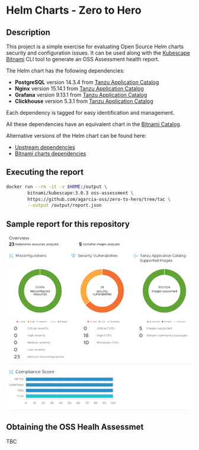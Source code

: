 # Helm Charts - Zero to Hero

## Description

This project is a simple exercise for evaluating Open Source Helm charts security and configuration issues. It can be used along with the [Kubescape Bitnami](https://hub.docker.com/r/bitnami/kubescape) CLI tool to generate an OSS Assessment health report.

The Helm chart has the following dependencies:

- **PostgreSQL** version 14.3.4 from [Tanzu Application Catalog](https://app-catalog.vmware.com/catalog/c055cf51-9de0-4a48-b973-c8fd73c05215/branch/7555ef9a-5067-45e4-9649-75f556788c10)
- **Nginx** version 15.14.1 from [Tanzu Application Catalog](https://app-catalog.vmware.com/catalog/4fa334b0-8ee6-4e4f-8284-c9f759fd04ab/branch/4eb63c5b-acee-41f3-9744-60b19320e822)
- **Grafana** version 9.13.1 from [Tanzu Application Catalog](https://app-catalog.vmware.com/catalog/c5f532f6-15b9-4506-90e3-d4a4da4b1f15/branch/9c60f964-d913-4050-8c7e-26eb67384666)
- **Clickhouse** version 5.3.1 from [Tanzu Application Catalog](https://app-catalog.vmware.com/catalog/711fe8cb-03f4-49f3-91ab-d5d3da9829d8/branch/55c0f7a5-4899-43f5-89d1-e074cea2062c)

Each dependency is tagged for easy identification and management.

All these dependencies have an equivalent chart in the [Bitnami Catalog](https://github.com/bitnami/charts).

Alternative versions of the Helm chart can be found here:

* [Upstream dependencies](https://github.com/agarcia-oss/zero-to-hero/)
* [Bitnami charts dependencies](https://github.com/agarcia-oss/zero-to-hero/tree/bitnami)

## Executing the report

```bash
docker run --rm -it -v $HOME:/output \
        bitnami/kubescape:3.0.3 oss-assessment \
        https://github.com/agarcia-oss/zero-to-hero/tree/tac \
        --output /output/report.json
```

## Sample report for this repository

![alt text](image.png)

## Obtaining the OSS Healh Assessmet

TBC
